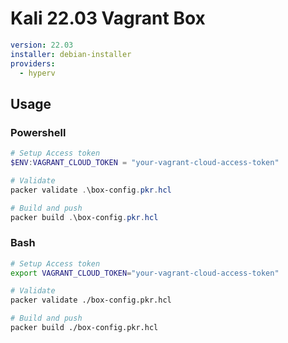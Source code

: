 # Kali 22.03 Vagrant Box



```yml
version: 22.03
installer: debian-installer
providers:
  - hyperv
```

## Usage

### Powershell

```powershell
# Setup Access token
$ENV:VAGRANT_CLOUD_TOKEN = "your-vagrant-cloud-access-token"

# Validate
packer validate .\box-config.pkr.hcl

# Build and push
packer build .\box-config.pkr.hcl
```

### Bash

```bash
# Setup Access token
export VAGRANT_CLOUD_TOKEN="your-vagrant-cloud-access-token"

# Validate
packer validate ./box-config.pkr.hcl

# Build and push
packer build ./box-config.pkr.hcl
```
